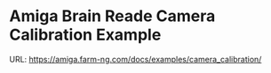 # Amiga Brain Reade Camera Calibration Example

URL: https://amiga.farm-ng.com/docs/examples/camera_calibration/
